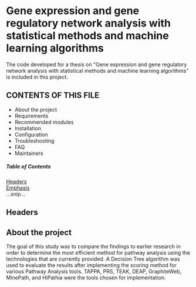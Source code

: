 # Gene expression and gene regulatory network analysis with statistical methods and machine learning algorithms
The code developed for a thesis on "Gene expression and gene regulatory network analysis with statistical methods and machine learning algorithms" is included in this project.

CONTENTS OF THIS FILE
---------------------

 * About the project
 * Requirements
 * Recommended modules
 * Installation
 * Configuration
 * Troubleshooting
 * FAQ
 * Maintainers

##### Table of Contents  
[Headers](#headers)  
[Emphasis](#emphasis)  
...snip...    
<a name="headers"/>
## Headers

## About the project
The goal of this study was to compare the findings to earlier research in order to determine the most efficient method for pathway analysis using the technologies that are currently provided. A Decision Tree algorithm was used to evaluate the results after implementing the scoring method for various Pathway Analysis tools. TAPPA, PRS, TEAK, DEAP, GraphiteWeb, MinePath, and HiPathia were the tools chosen for implementation.



